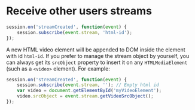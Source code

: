 # Receive other users streams

```javascript
session.on('streamCreated', function(event) {
    session.subscribe(event.stream, 'html-id');
});
```

A new HTML video element will be appended to DOM inside the element with id `html-id`. If you prefer to manage the stream object by yourself, you can always get its `srcObject` property to insert it on any `HTMLMediaElement` (such as a `<video>` element). For example:
```javascript
session.on('streamCreated', function(event) {
    session.subscribe(event.stream, ''); // Empty html id
    var video = document.getElementById('myVideoElement'); 
    video.srcObject = event.stream.getVideoSrcObject();
});
```